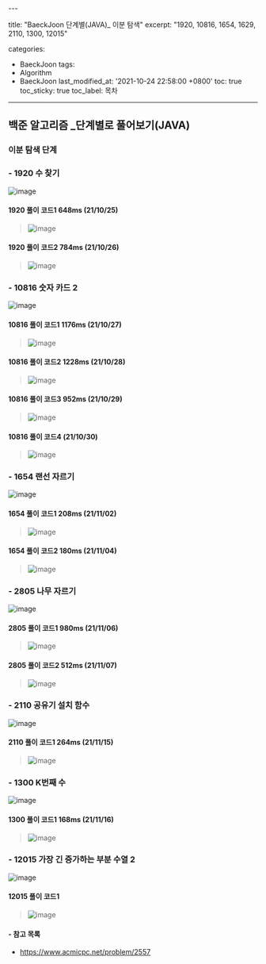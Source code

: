  ﻿---
 
title: "BaeckJoon 단계별(JAVA)_ 이분 탐색" 
excerpt: "1920, 10816, 1654, 1629, 2110, 1300, 12015"
 
categories: 
 - BaeckJoon 
tags: 
 - Algorithm
 - BaeckJoon 
last_modified_at: '2021-10-24 22:58:00 +0800'
toc: true
toc_sticky: true
toc_label: 목차
---
## 백준 알고리즘 _단계별로 풀어보기(JAVA)
### 이분 탐색 단계

### - 1920 수 찾기
![image](https://user-images.githubusercontent.com/66898243/138705228-41263caf-1815-46a8-906e-8b11c0dbffbf.png)

#### 1920 풀이 코드1 648ms (21/10/25)
> ![image](https://user-images.githubusercontent.com/66898243/138706169-eb9492e3-11df-4650-a507-a3418f9f99fd.png)

#### 1920 풀이 코드2 784ms (21/10/26)
> ![image](https://user-images.githubusercontent.com/66898243/138883536-f5c8239b-cc52-47de-9c10-d7568c2746a5.png)

### - 10816 숫자 카드 2	
![image](https://user-images.githubusercontent.com/66898243/139084370-3763de76-0e04-4baa-997f-61597600c5fe.png)

#### 10816 풀이 코드1  1176ms (21/10/27)
>  ![image](https://user-images.githubusercontent.com/66898243/139085969-2e108fad-1d6f-4a6e-a385-ec42e238aba9.png)

#### 10816 풀이 코드2  1228ms (21/10/28)
>  ![image](https://user-images.githubusercontent.com/66898243/139258184-ae0849bd-80a7-421f-ba3e-179ebd09a196.png)

#### 10816 풀이 코드3  952ms (21/10/29)
>  ![image](https://user-images.githubusercontent.com/66898243/139449739-18de6109-458f-435d-b562-e82d4c877026.png)

#### 10816 풀이 코드4 (21/10/30)
>  ![image](https://user-images.githubusercontent.com/66898243/139538046-3818b99d-b6eb-448c-aa88-a00150196ecf.png)

### - 1654 랜선 자르기	
![image](https://user-images.githubusercontent.com/66898243/139864378-41790714-cb03-4eea-be27-94d7004ffdb4.png)

#### 1654 풀이 코드1 208ms (21/11/02)
> ![image](https://user-images.githubusercontent.com/66898243/139865778-74ec953e-d388-4223-9680-08df2af0744b.png)

#### 1654 풀이 코드2 180ms (21/11/04)
> ![image](https://user-images.githubusercontent.com/66898243/140084904-2fd3db9c-6a09-42c8-b5ee-101544b9f0aa.png)

### - 2805 나무 자르기
![image](https://user-images.githubusercontent.com/66898243/140524927-1cefab6f-727d-4ab0-be00-4ef3cd2b5465.png)

#### 2805 풀이 코드1  980ms (21/11/06)
>  ![image](https://user-images.githubusercontent.com/66898243/140613448-8ff008cf-5784-47df-8482-ef5afee46201.png)

#### 2805 풀이 코드2  512ms (21/11/07)
>  ![image](https://user-images.githubusercontent.com/66898243/140650083-ad90d05a-2a27-419f-bbd1-78ed4b88266e.png)

### - 2110 공유기 설치 함수
![image](https://user-images.githubusercontent.com/66898243/141800734-23e94102-f4da-4013-879f-19d6dc163d44.png)

#### 2110 풀이 코드1 264ms (21/11/15)
>  ![image](https://user-images.githubusercontent.com/66898243/141800681-ddd84cc5-470b-42fb-8352-303d7bee054e.png)

### - 1300 K번째 수
![image](https://user-images.githubusercontent.com/66898243/142006683-112f2dd6-8b5f-4209-9960-897b6e420a32.png)

#### 1300 풀이 코드1 168ms (21/11/16)
>  ![image](https://user-images.githubusercontent.com/66898243/142006713-bd663742-2ec1-433a-89cc-9f71986d4b62.png)

### - 12015 가장 긴 증가하는 부분 수열 2
![image](https://user-images.githubusercontent.com/66898243/142406215-85bffd97-425f-47a5-b58b-accb85d13c9e.png)

#### 12015 풀이 코드1
>  ![image](https://user-images.githubusercontent.com/66898243/142406440-681dba84-1377-4809-961b-ba07058f8d89.png)


#### - 참고 목록
- https://www.acmicpc.net/problem/2557
